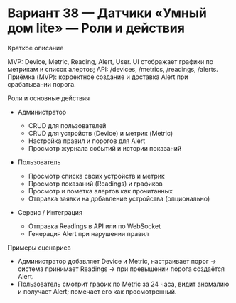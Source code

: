 # Вариант 38 — Датчики «Умный дом lite» — Роли и действия

Краткое описание

MVP: Device, Metric, Reading, Alert, User. UI отображает графики по метрикам и список алертов; API: /devices, /metrics, /readings, /alerts. Приёмка (MVP): корректное создание и доставка Alert при срабатывании порога.

Роли и основные действия

- Администратор
  - CRUD для пользователей
  - CRUD для устройств (Device) и метрик (Metric)
  - Настройка правил и порогов для Alert
  - Просмотр журнала событий и истории показаний

- Пользователь
  - Просмотр списка своих устройств и метрик
  - Просмотр показаний (Readings) и графиков
  - Просмотр и пометка алертов как прочитанных
  - Отправка заявки на добавление устройства (опционально)

- Сервис / Интеграция
  - Отправка Readings в API или по WebSocket
  - Генерация Alert при нарушении правил

Примеры сценариев

- Администратор добавляет Device и Metric, настраивает порог → система принимает Readings → при превышении порога создаётся Alert.
- Пользователь смотрит график по Metric за 24 часа, видит аномалию и получает Alert; помечает его как просмотренный.
